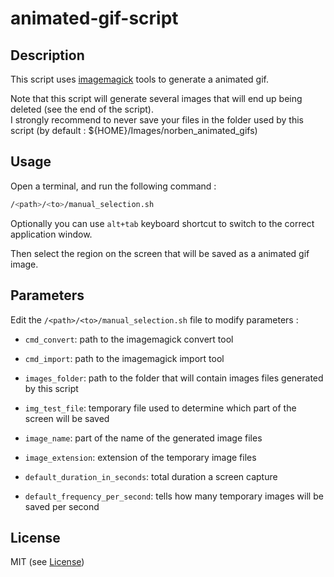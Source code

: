 # animated-gif-script


## Description

This script uses [imagemagick](http://www.imagemagick.org/) tools to generate a animated gif.

Note that this script will generate several images that will end up being deleted (see the end of the script).  
I strongly recommend to never save your files in the folder used by this script (by default : ${HOME}/Images/norben_animated_gifs)


## Usage

Open a terminal, and run the following command :

```sh
/<path>/<to>/manual_selection.sh
```

Optionally you can use `alt+tab` keyboard shortcut to switch to the correct application window.

Then select the region on the screen that will be saved as a animated gif image.


## Parameters

Edit the `/<path>/<to>/manual_selection.sh` file to modify parameters :

* `cmd_convert`: path to the imagemagick convert tool
* `cmd_import`: path to the imagemagick import tool

* `images_folder`: path to the folder that will contain images files generated by this script
* `img_test_file`: temporary file used to determine which part of the screen will be saved

* `image_name`: part of the name of the generated image files
* `image_extension`: extension of the temporary image files
* `default_duration_in_seconds`: total duration a screen capture
* `default_frequency_per_second`: tells how many temporary images will be saved per second


## License

MIT (see [License](https://github.com/norben/animated-gif-script/blob/master/LICENSE.md))

